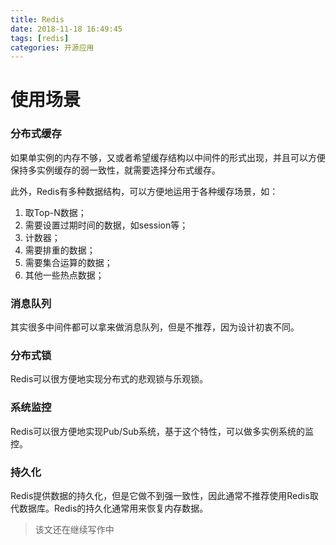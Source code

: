 ```yaml
---
title: Redis
date: 2018-11-18 16:49:45
tags: [redis]
categories: 开源应用
---
```


# 使用场景

<!-- more -->

### 分布式缓存

如果单实例的内存不够，又或者希望缓存结构以中间件的形式出现，并且可以方便保持多实例缓存的弱一致性，就需要选择分布式缓存。

此外，Redis有多种数据结构，可以方便地运用于各种缓存场景，如：

1. 取Top-N数据；
2. 需要设置过期时间的数据，如session等；
3. 计数器；
4. 需要排重的数据；
5. 需要集合运算的数据；
6. 其他一些热点数据；

### 消息队列

其实很多中间件都可以拿来做消息队列，但是不推荐，因为设计初衷不同。

### 分布式锁

Redis可以很方便地实现分布式的悲观锁与乐观锁。

### 系统监控

Redis可以很方便地实现Pub/Sub系统，基于这个特性，可以做多实例系统的监控。

### 持久化

Redis提供数据的持久化，但是它做不到强一致性，因此通常不推荐使用Redis取代数据库。Redis的持久化通常用来恢复内存数据。



> 该文还在继续写作中
